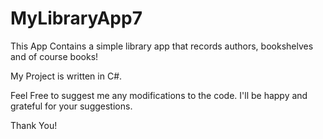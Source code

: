 # MyLibraryApp7

This App Contains a simple library app that records authors, bookshelves and of course books!

My Project is written in C#.

Feel Free to suggest me any modifications to the code. I'll be happy and grateful for your suggestions.

Thank You!
